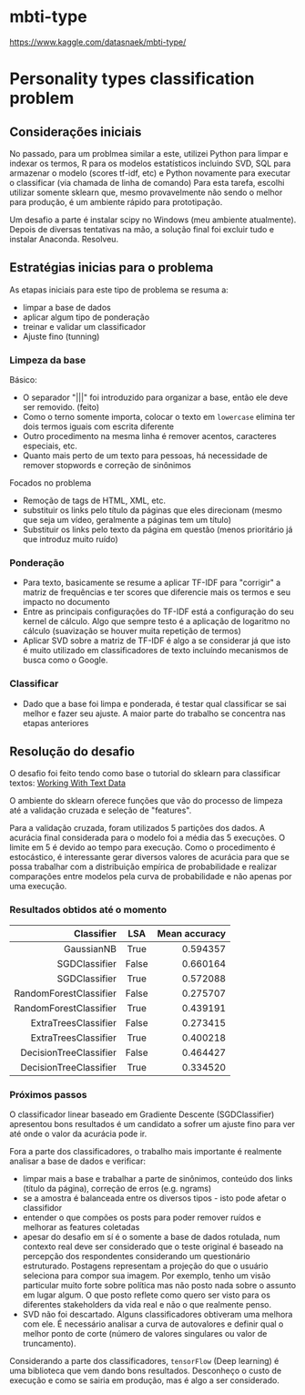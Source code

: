# mbti-type
https://www.kaggle.com/datasnaek/mbti-type/

# Personality types classification problem

## Considerações iniciais

No passado, para um problmea similar a este, utilizei Python para limpar e indexar os termos, R para os modelos estatísticos incluindo SVD, SQL para armazenar o modelo (scores tf-idf, etc) e Python novamente para executar o classificar (via chamada de linha de comando)
Para esta tarefa, escolhi utilizar somente sklearn que, mesmo provavelmente não sendo o melhor para produção, é um ambiente rápido para prototipação.

Um desafio a parte é instalar scipy no Windows (meu ambiente atualmente). Depois de diversas tentativas na mão, a solução final foi excluir tudo e instalar Anaconda. Resolveu.

## Estratégias inicias para o problema

As etapas iniciais para este tipo de problema se resuma a:
 * limpar a base de dados
 * aplicar algum tipo de ponderação
 * treinar e validar um classificador
 * Ajuste fino (tunning)

### Limpeza da base

Básico:

 * O separador "|||" foi introduzido para organizar a base, então ele deve ser removido. (feito)
 * Como o terno somente importa, colocar o texto em `lowercase` elimina ter dois termos iguais com escrita diferente
 * Outro procedimento na mesma linha é remover acentos, caracteres especiais, etc.
 * Quanto mais perto de um texto para pessoas, há necessidade de remover stopwords e correção de sinônimos

Focados no problema
* Remoção de tags de HTML, XML, etc.
* substituir os links pelo título da páginas que eles direcionam (mesmo que seja um vídeo, geralmente a páginas tem um título)
* Substituir os links pelo texto da página em questão (menos prioritário já que introduz muito ruído)

### Ponderação

 * Para texto, basicamente se resume a aplicar TF-IDF para "corrigir" a matriz de frequências e ter scores que diferencie mais os termos e seu impacto no documento
 * Entre as principais configurações do TF-IDF está a configuração do seu kernel de cálculo. Algo que sempre testo é a aplicação de logaritmo no cálculo (suavização se houver muita repetição de termos)
 * Aplicar SVD sobre a matriz de TF-IDF é algo a se considerar já que isto é muito utilizado em classificadores de texto incluíndo mecanismos de busca como o Google.


### Classificar

 * Dado que a base foi limpa e ponderada, é testar qual classificar se sai melhor e fazer seu ajuste. A maior parte do trabalho se concentra nas etapas anteriores

## Resolução do desafio

O desafio foi feito tendo como base o tutorial do sklearn para classificar textos:
[Working With Text Data](http://scikit-learn.org/stable/tutorial/text_analytics/working_with_text_data.html)

O ambiente do sklearn oferece funções que vão do processo de limpeza até a validação cruzada e seleção de "features".

Para a validação cruzada, foram utilizados 5 partições dos dados. A acurácia final considerada para o modelo foi a média das 5 execuções. O limite em 5 é devido ao tempo para execução. Como o procedimento é estocástico, é interessante gerar diversos valores de acurácia para que se possa trabalhar com a distribuição empírica de probabilidade e realizar comparações entre modelos pela curva de probabilidade e não apenas por uma execução.

### Resultados obtidos até o momento


| Classifier | LSA | Mean accuracy |
|-:|:-:|-:|
| GaussianNB | True | 0.594357 |
| SGDClassifier | False | 0.660164 |
| SGDClassifier | True | 0.572088 |
| RandomForestClassifier | False | 0.275707 |
| RandomForestClassifier | True | 0.439191 |
| ExtraTreesClassifier | False | 0.273415 |
| ExtraTreesClassifier | True | 0.400218 |
| DecisionTreeClassifier | False | 0.464427 |
| DecisionTreeClassifier | True | 0.334520 |

### Próximos passos

O classificador linear baseado em Gradiente Descente (SGDClassifier) apresentou bons resultados é um candidato a sofrer um ajuste fino para ver até onde o valor da acurácia pode ir.

Fora a parte dos classificadores, o trabalho mais importante é realmente analisar a base de dados e verificar:
 * limpar mais a base e trabalhar a parte de sinônimos, conteúdo dos links (título da página), correção de erros (e.g. ngrams)
 * se a amostra é balanceada entre os diversos tipos - isto pode afetar o classifidor
 * entender o que compões os posts para poder remover ruídos e melhorar as features coletadas
 * apesar do desafio em sí é o somente a base de dados rotulada, num contexto real deve ser considerado que o teste original é baseado na percepção dos respondentes considerando um questionário estruturado. Postagens representam a projeção do que o usuário seleciona para compor sua imagem. Por exemplo, tenho um visão particular muito forte sobre política mas não posto nada sobre o assunto em lugar algum. O que posto reflete como quero ser visto para os diferentes stakeholders da vida real e não o que realmente penso.
 * SVD não foi descartado. Alguns classificadores obtiveram uma melhora com ele. É necessário analisar a curva de autovalores e definir qual o melhor ponto de corte (número de valores singulares ou valor de truncamento).
 
Considerando a parte dos classificadores, `tensorFlow` (Deep learning) é uma biblioteca que vem dando bons resultados. Desconheço o custo de execução e como se sairia em produção, mas é algo a ser considerado.
 














